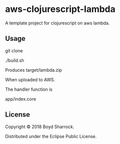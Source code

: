 # aws-clojurescript-lambda

A template project for clojurescript on aws lambda.

## Usage

git clone

./build.sh

Produces target/lambda.zip

When uploaded to AWS.

The handler function is 

app/index.core


## License

Copyright © 2018 Boyd Sharrock.

Distributed under the Eclipse Public License.
